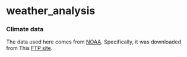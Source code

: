 # weather_analysis
 
### Climate data

The data used here comes from [NOAA](https://www.ncdc.noaa.gov/). Specifically, it was downloaded from This [FTP site](ftp://ftp.ncdc.noaa.gov/pub/data/ghcn/daily/).
